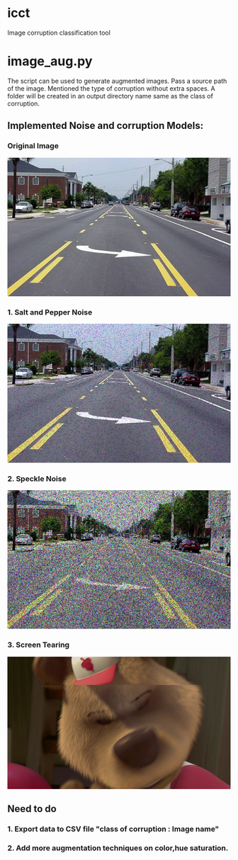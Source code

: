 # icct
Image corruption classification tool

# image_aug.py

The script can be used to generate augmented images.
Pass a source path of the image.
Mentioned the type of corruption without extra spaces.
A folder will be created in an output directory name same as the class of corruption.

## Implemented Noise and corruption Models:

### Original Image

![Original Image](LanRed4.jpg)

### 1. Salt and Pepper Noise

![Salt and Pepper Noise](saltPepper_10rgb.jpg)

### 2. Speckle Noise 

![Speckle Noise](speckle_1rgb.jpg)

### 3. Screen Tearing

![Screen Tear Image](screen_tear.jpg)

## Need to do

### 1. Export data to CSV file "class of corruption : Image name"
### 2. Add more augmentation techniques on color,hue saturation.
